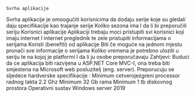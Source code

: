 
 	Svrha aplikacije 
Svrha aplikacije je omoogučiti korisnicima da dodaju serije koje su gledali daju specifikacije kao trajanje serije Koliko sezona ima I da li bi preporučili seriju
	Korisnici aplikacije
Aplikaciji trebaju moci pristupiti svi korisnici koji imaju internet I internet preglednik te zele pristupiti informacijama  o serijama 
	Koristi (benefiti) od aplikacije
Biti če moguće na jednom mjestu pronači sve informacije o serijama Koliko vremena je potrebno uloziti u seriju te na kojoj je platformi I da li ju osobe preporučavaju
Zahtjevi:
Buduci da ce aplikacija biti razvijena u  ASP.NET Core MVC-I, ona treba biti smjestena na Microsoft web posluzitelj (eng. server). Preporucuju se sljedece hardverske specifikacije : 
Minimum cetverojezgreni processor radnog takta  2.2 Ghz
Minimum  32 Gb rama 
Minimum 1 tb diskovnog prostora 
Operativni sustav Windows server 2019
